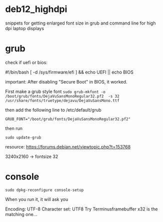 # deb12_highdpi
snippets for getting enlarged font size in grub and command line for high dpi laptop displays

# grub

check if uefi or bios:

#!/bin/bash
[ -d /sys/firmware/efi ] && echo UEFI || echo BIOS


important: After disabling "Secure Boot" in BIOS, it worked.

First make a grub style font
 ```sudo grub-mkfont -o /boot/grub/fonts/DejaVuSansMonoRegular32.pf2  -s 32   /usr/share/fonts/truetype/dejavu/DejaVuSansMono.ttf```

then add the following line to /etc/default/grub

 ```GRUB_FONT="/boot/grub/fonts/DejaVuSansMonoRegular32.pf2"```

then run

```sudo update-grub```

resource: https://forums.debian.net/viewtopic.php?t=153768

3240x2160 -> fontsize 32

# console

```sudo dpkg-reconfigure console-setup```

When you run it, it will ask you

Encoding: UTF-8
Character set: UTF8
Try Terminusframebuffer
x32 is the matching one...


